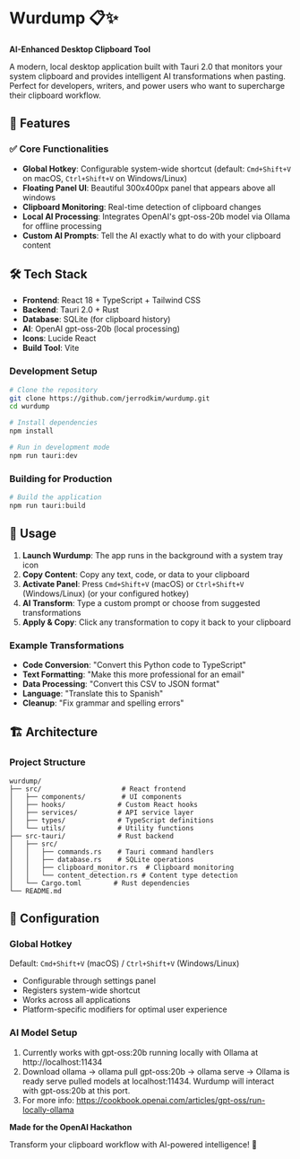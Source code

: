 # Wurdump 📋✨

**AI-Enhanced Desktop Clipboard Tool**

A modern, local desktop application built with Tauri 2.0 that monitors your system clipboard and provides intelligent AI transformations when pasting. Perfect for developers, writers, and power users who want to supercharge their clipboard workflow.

## 🚀 Features

### ✅ Core Functionalities
- **Global Hotkey**: Configurable system-wide shortcut (default: `Cmd+Shift+V` on macOS, `Ctrl+Shift+V` on Windows/Linux)
- **Floating Panel UI**: Beautiful 300x400px panel that appears above all windows
- **Clipboard Monitoring**: Real-time detection of clipboard changes
- **Local AI Processing**: Integrates OpenAI's gpt-oss-20b model via Ollama for offline processing
- **Custom AI Prompts**: Tell the AI exactly what to do with your clipboard content


## 🛠 Tech Stack

- **Frontend**: React 18 + TypeScript + Tailwind CSS
- **Backend**: Tauri 2.0 + Rust
- **Database**: SQLite (for clipboard history)
- **AI**: OpenAI gpt-oss-20b (local processing)
- **Icons**: Lucide React
- **Build Tool**: Vite


### Development Setup

```bash
# Clone the repository
git clone https://github.com/jerrodkim/wurdump.git
cd wurdump

# Install dependencies
npm install

# Run in development mode
npm run tauri:dev
```

### Building for Production

```bash
# Build the application
npm run tauri:build
```

## 🎯 Usage

1. **Launch Wurdump**: The app runs in the background with a system tray icon
2. **Copy Content**: Copy any text, code, or data to your clipboard
3. **Activate Panel**: Press `Cmd+Shift+V` (macOS) or `Ctrl+Shift+V` (Windows/Linux) (or your configured hotkey)
4. **AI Transform**: Type a custom prompt or choose from suggested transformations
5. **Apply & Copy**: Click any transformation to copy it back to your clipboard

### Example Transformations

- **Code Conversion**: "Convert this Python code to TypeScript"
- **Text Formatting**: "Make this more professional for an email"
- **Data Processing**: "Convert this CSV to JSON format"
- **Language**: "Translate this to Spanish"
- **Cleanup**: "Fix grammar and spelling errors"

## 🏗 Architecture

### Project Structure

```
wurdump/
├── src/                    # React frontend
│   ├── components/         # UI components
│   ├── hooks/             # Custom React hooks
│   ├── services/          # API service layer
│   ├── types/             # TypeScript definitions
│   └── utils/             # Utility functions
├── src-tauri/             # Rust backend
│   ├── src/
│   │   ├── commands.rs    # Tauri command handlers
│   │   ├── database.rs    # SQLite operations
│   │   ├── clipboard_monitor.rs  # Clipboard monitoring
│   │   └── content_detection.rs # Content type detection
│   └── Cargo.toml        # Rust dependencies
└── README.md
```

## 🔧 Configuration

### Global Hotkey
Default: `Cmd+Shift+V` (macOS) / `Ctrl+Shift+V` (Windows/Linux)
- Configurable through settings panel
- Registers system-wide shortcut
- Works across all applications
- Platform-specific modifiers for optimal user experience

### AI Model Setup
1. Currently works with gpt-oss:20b running locally with Ollama at http://localhost:11434
2. Download ollama -> ollama pull gpt-oss:20b -> ollama serve -> Ollama is ready serve pulled models at localhost:11434. Wurdump will interact with gpt-oss:20b at this port.
3. For more info: https://cookbook.openai.com/articles/gpt-oss/run-locally-ollama

**Made for the OpenAI Hackathon**

Transform your clipboard workflow with AI-powered intelligence! 🚀